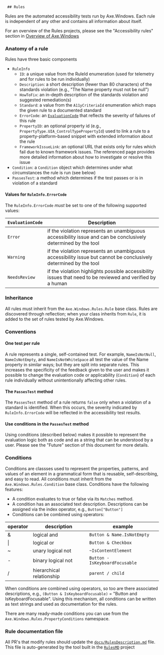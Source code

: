 <!-- Copyright (c) Microsoft Corporation. All rights reserved.
     Licensed under the MIT License. -->
     
     ## Rules

Rules are the automated accessibility tests run by Axe.Windows. Each rule is independent of any other and contains all information about itself.

For an overview of the Rules projects, please see the "Accessibility rules" section in [Overview of Axe.Windows](./Overview.md)

### Anatomy of a rule

Rules have three basic components

- `RuleInfo` 
   - `ID`: a unique value from the RuleId enumeration (used for telemetry and for rules to be run individually)
   - `Description`: a short description (fewer than 80 characters) of the standards violation (e.g., "The Name property must not be null")
   - `HowToFix`: an in-depth description of the standards violation and suggested remediation(s)
   - `Standard`: a value from the `A11yCriteriaId` enumeration which maps the given rule to a documented standard
   - `ErrorCode`: an [`EvaluationCode`](https://github.com/microsoft/axe-windows/blob/main/src/Rules/EvaluationCode.cs) that reflects the severity of failures of this rule
   - `PropertyID`: an optional property id (e.g., `PropertyType.UIA_ControlTypePropertyId`) used to link a rule to a property-platform-based snippet with extended information about the rule
   - `FrameworkIssueLink`: an optional URL that exists only for rules which fail due to known framework issues. The referenced page provides more detailed information about how to investigate or resolve this issue
- `Condition`: a `Condition` object which determines under what circumstances the rule is run (see below)
- `PassesTest`: a method which determines if the test passes or is in violation of a standard

#### Values for `RuleInfo.ErrorCode`
The `RuleInfo.ErrorCode` _must_ be set to one of the following supported values:

`EvaluationCode` | Description
--- | ---
`Error` | if the violation represents an unambiguous accessibility issue and can be conclusively determined by the tool
`Warning` | if the violation represents an unambiguous accessibility issue but cannot be conclusively determined by the tool
`NeedsReview` | if the violation highlights possible accessibility issues that need to be reviewed and verified by a human

### Inheritance

All rules must inherit from the `Axe.Windows.Rules.Rule` base class. Rules are discovered through reflection; when your class inherits from `Rule`,  it is added to the set of rules tested by Axe.Windows. 

### Conventions

#### One test per rule

A rule represents a single, self-contained test. For example, `NameIsNotNull`, `NameIsNotEmpty`, and `NameIsNotWhiteSpace` all test the value of the Name property in similar ways; but they are split into separate rules. This increases the specificity of the feedback given to the user and makes it possible to change the evaluation code or applicability (`Condition`) of each rule individually without unintentionally affecting other rules.

#### The `PassesTest` method

The `PassesTest` method of a rule returns `false` only when a violation of a standard is identified. When this occurs, the severity indicated by `RuleInfo.ErrorCode` will be reflected in the accessibility test results.

#### Use conditions in the `PassesTest` method

Using conditions (described below) makes it possible to represent the evaluation logic both as code and as a string that can be understood by a user. Please see the "Future" section of this document for more details.

### Conditions

Conditions are classses used to represent the properties, patterns, and values of an element in a grammatical form that is reusable, self-describing, and easy to read. All conditions must inherit from the `Axe.Windows.Rules.Condition` base class. Conditions have the following features:

- A condition evaluates to true or false via its `Matches` method.
- A condition has an associated text description. Descriptions can be assigned via the index operator, e.g., `Button["Button"]` 
- Conditions can be combined using operators:

operator | description | example
--- | --- | ---
& | logical and | `Button & Name.IsNotEmpty`
&#124; | logical or | `Button & Checkbox`
~ | unary logical not | `~IsContentElement`
&#45; | binary logical not | `Button - IsKeyboardFocusable`
/ | hierarchical relationship | `parent / child`

When conditions are combined using operators, so too are there associated descriptions, e.g., `(Button & IsKeyboardFocusable)` = "Button and IsKeyboardFocusable". Using this mechanism, all conditions can be written as text strings and used as documentation for the rules.

There are many ready-made conditions you can use from the `Axe.Windows.Rules.PropertyConditions` namespace.

### Rule documentation file
All PR's that modify rules should update the [`docs/RulesDescription.md`](https://github.com/microsoft/axe-windows/blob/main/docs/RulesDescription.md) file. This file is auto-generated by the tool built in the [`RulesMD`](https://github.com/microsoft/axe-windows/tree/main/src/RulesMD) project